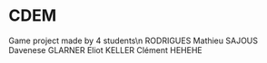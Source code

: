 # CDEM
 Game project made by 4 students\n
 RODRIGUES Mathieu
 SAJOUS Davenese
 GLARNER Eliot
 KELLER Clément
HEHEHE
